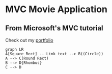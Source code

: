 # MVC Movie Application
## From Microsoft's MVC tutorial

Check out my [portfolio](https://www.ejdevspot.com/)



```mermaid
graph LR
A[Square Rect] -- Link text --> B((Circle))
A --> C(Round Rect)
B --> D{Rhombus}
C --> D
```
